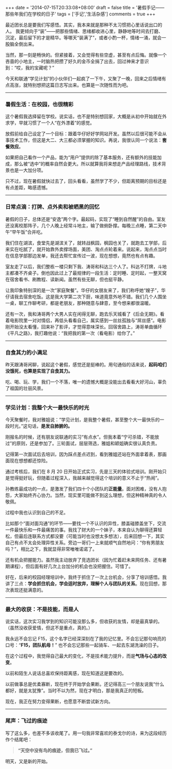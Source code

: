+++
date = '2014-07-15T20:33:08+08:00'
draft = false 
title = '暑假手记——那些年我们在学校的日子'
tags = ['手记','生活杂感']
comments = true
+++

最近团长总是要我们写感悟。其实，我本来就是那种不太习惯把心里话说出口的人。
 我更倾向于“装”——把那些情绪、思绪都收进心里，静静地等时间去打磨、沉淀，最后留下的才是精华。等哪天“装满了”，或者小酌一杯，情绪一涌，就会一股脑全倒出来。

当然，那一刻是畅快的。但紧接着，又会觉得有些空虚，甚至有点后悔。就像一个吝啬的小地主，一时脑热把攒了好久的金币全捐了出去，回过神来才意识到：“哎，我的宝藏呢？”

今天和联通“学见计划”的小伙伴们一起疯了一下午，又聚了一晚，回来之后情绪有点高涨，就特别想把这篇日志写出来。也算是一次随性而为吧。

------

### 暑假生活：在校园，也很精彩

这个暑假我选择留在学校。说实话，也不是特别想回家，大概是从初中开始就在外求学，早就习惯了一个人“在外漂着”的感觉。

放假前给自己设定了一个目标：跟着华仔好好学网站开发。虽然以后很可能不会从事技术工作，但这是大二、大三都必须掌握的知识。再说，我很认同一个说法：**套餐效应**。

如果把自己看作一个产品，能为“用户”提供的除了基本服务，还有额外的技能加成，那么被“选中”的概率自然会更大。所以就算我将来想走产品经理路线，技术背景也是一大加分项。

只不过，现在暑假就快过去了，回头看看，虽然学了不少，但距离预期的目标还是有点差距，略感遗憾。

------

### 日常点滴：打牌、点外卖和被晒黑的回忆

暑假的日子，总体还是“安逸”两个字。最起码，实现了“睡到自然醒”的自由。室友还没离校那阵子，几个人晚上经常斗地主，输了做俯卧撑。每晚三点睡，第二天中午“早午饭”合并吃。

我们住在湖滨，食堂先是湖滨关了，就转战枫园，枫园也关了，就跑去工学部，后来实在吃腻了，就开始靠外卖撑场面，美团、淘点点轮着来。说起来，淘点点当时在信息学部那边发单，我还去帮忙宣传过一波，现在想想，竟然也有点有趣。

室友走了以后，我们整栋一楼只剩下我、涛哥和科达三个人了。科达不打牌，斗地主都凑不齐桌子。倒也因此过上了最规律的一段生活：定时睡、定时起，一整天窝在宿舍看书、刷教程、读新闻。虽然有些无聊，但也挺平静。

让我印象特别深的是一次“家庭聚餐”。华仔的女朋友来了，我们称呼她“嫂子”，华仔请我去宿舍吃饭。这是我大学第二次下厨，味道竟意外地不错。我们几个人围坐一桌，聊工作聊考研，都是老朋友，那种随意与肆意，至今想来都很温暖。

还有一次，我和涛哥两个大男人实在闲得无聊，跑去乐天城看了《后会无期》。看着电影院里一对对情侣，再低头看看自己，属实感到一丝丝孤独与“屌丝感”。电影刚开始没太看懂，回来补了影评，才觉得意味深长。回宿舍路上，涛哥单曲循环《平凡之路》，我打趣他说：“我把我的第一次（看电影）给你了。”

------

### 自食其力的小满足

昨天跟涛哥闲聊，说起这个暑假，感觉还是挺棒的。用句通俗的话来说，**起码咱们没饿死，也算是实现了自食其力。**

吃、喝、玩、学，我们一个不落，唯一的遗憾大概是没能出去看看大好河山，辜负了祖国的壮丽风景。

------

### 学见计划：我整个大一最快乐的时光

今天聚餐时，我对雅姐说：“学见计划，是我整个暑假，甚至整个大一最快乐的一段时光。”这句话，**是发自肺腑的。**

刚报名的时候，还有朋友说联通的实习“有点水”。但我本着“宁可杀错，不能放过”的原则，还是参加了。三轮面试，层层筛选，雅姐和颖姐确实很认真负责。

记得第一次面试后去培训，因为踩点差点迟到，看到雅姐还站在外面拿着表，那画面现在想想都还惊险。

通过考核后，我们在 8 月 20 日开始正式实习，先是三天的体验式培训。刚开始只是觉得挺好玩，但随着过程深入，我越来越觉得这个培训的意义不止于“热闹”。

孙教练最成功的一点，是激发了我们四十个小团队的**正能量**。面对困难，没有人抱怨，大家始终齐心协力。当然，现实里可能做不到这么理想，但这种精神真的令人敬佩。

过程中我也认识到自己的不足。

比如那个“面对面沟通”的环节——要找一个不认识的异性，膝盖碰膝盖坐下，交流一件最快乐和一件最痛苦的事。我找了财大的一个妹子，本来自认为聊得还算轻松，但最后连联系方式都没要（可能当时也没想太多想法），后来回想一下，其实自己有点不太会处理异性关系。旁边一哥们一上来就顺气自然地问：“你有男朋友吗？”，相比之下，我就显得非常唯唯诺诺了。

还有机会把握能力。虽然我主动放弃了竞选团长（因为忙着赶未来网任务、还有暑期课程），但后面有好几次上台加分的机会也没把握住。可惜了。

好在，后来的校园经理培训中，我终于抓住了一次上台机会，分享了培训感悟。我讲了三点：**学会抓住机会，学会适时放弃，理解个人与团队的关系**。现在回想，那次表现还挺满意的。

------

### 最大的收获：不是技能，而是人

说实话，这次实习我学到的知识可能没那么多，但收获的友情，却是最真挚的。
 （虽然没收获爱情，但这不是重点，真的。）

我永远不会忘记 F15，这个名字已经深深刻在了我的记忆里。不会忘记那句响亮的口号：“**F15，团队航母！**”
 也不会忘记那些一起骑车、一起去东湖洗澡的日子。

在这个过程中，我觉得自己最大的变化，不是技术能力提升，而是**气场与心态的改变**。

以前和陌生人说话总喜欢保持距离感，现在知道这是要改的。

以前做事总是优柔寡断，现在终于开始学会果断。还记得高三一个朋友说我“什么都好，就是太犹豫”。当时不以为然，现在才明白，那是我真正的短板。

现在，我正在努力变得果断，也愿意不断尝试新方向。

------

### 尾声：飞过的痕迹

写了这么多，也差不多该收尾了。用一句我非常喜欢的泰戈尔的诗，来为这段经历作个结尾吧：

> **“天空中没有鸟的痕迹，但我已飞过。”**

明天，又是新的开始。